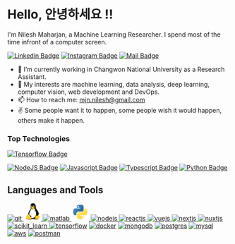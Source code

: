 # Hello, 안녕하세요 !!

I'm Nilesh Maharjan, a Machine Learning Researcher. I spend most of the time infront of a computer screen.


 [![Linkedin Badge](https://img.shields.io/badge/-nilesh-informational?style=flat&labelColor=0e76a8&logo=linkedin&logoColor=white)](https://www.linkedin.com/in/nilesh-maharjan-10381168/) [![Instagram Badge](https://img.shields.io/badge/-nilesh_maharjan14-ff69b4?style=flat&labelColor=e84393&logo=instagram&logoColor=white)](https://www.instagram.com/nilesh_maharjan14/) [![Mail Badge](https://img.shields.io/badge/-nilesh%20maharjan-red?style=flat&labelColor=c0392b&logo=gmail&logoColor=white)](mailto:mjn.nilesh@gmail.com)
 
- 🔭 I’m currently working in Changwon National University as a Research Assistant.
- 🤔 My interests are machine learning, data analysis, deep learning, computer vision, web development and DevOps.
- 📫 How to reach me: mjn.nilesh@gmail.com
- ✌  Some people want it to happen, some people wish it would happen, others make it happen.


### Top Technologies

<!-- TODO: Make technologies links takes you to repositories -->

[![Tensorflow Badge](https://img.shields.io/badge/TensorFlow-FF6F00?style=for-the-badge&logo=tensorflow&logoColor=white)](#)

[![NodeJS Badge](https://img.shields.io/badge/Node.js-43853D?style=for-the-badge&logo=node.js&logoColor=white)](#) [![Javascript Badge](https://img.shields.io/badge/-Javascript-F0DB4F?style=for-the-badge&labelColor=black&logo=javascript&logoColor=F0DB4F)](#) [![Typescript Badge](https://img.shields.io/badge/-Typescript-007acc?style=for-the-badge&labelColor=black&logo=typescript&logoColor=007acc)](#) [![Python Badge](https://img.shields.io/badge/-PYTHON-9cf?style=for-the-badge&labelColor=black&logo=python)](#)



## Languages and Tools

<p align="left"> 
   <a href="https://git-scm.com/" target="_blank"> 
   <img src="https://www.vectorlogo.zone/logos/git-scm/git-scm-icon.svg" alt="git" width="40" height="40"/> 
   </a> <a href="https://www.linux.org/" target="_blank"> <img src="https://raw.githubusercontent.com/devicons/devicon/master/icons/linux/linux-original.svg" alt="linux" width="40" height="40"/> </a> 
   <a href="https://www.mathworks.com/" target="_blank"> <img src="https://upload.wikimedia.org/wikipedia/commons/2/21/Matlab_Logo.png" alt="matlab" width="40" height="40"/> </a> 
   <a href="https://www.python.org" target="_blank"> <img src="https://raw.githubusercontent.com/devicons/devicon/master/icons/python/python-original.svg" alt="python" width="40" height="40"/> </a>
   <a href="https://nodejs.org/en/" target="_blank"> <img src="https://nodejs.org/static/images/logo.svg" alt="nodejs" width="40" height="40"/> </a>
   <a href="https://reactjs.org/" target="_blank"> <img src="https://upload.wikimedia.org/wikipedia/commons/thumb/a/a7/React-icon.svg/1024px-React-icon.svg.png?20220125121207" alt="reactjs" width="40" height="40"/> </a>
   <a href="https://vuejs.org/" target="_blank"> <img src="https://upload.wikimedia.org/wikipedia/commons/thumb/9/95/Vue.js_Logo_2.svg/1024px-Vue.js_Logo_2.svg.png?20170919082558" alt="vuejs" width="40" height="40"/> </a>
   <a href="https://nextjs.org/" target="_blank"> <img src="https://upload.wikimedia.org/wikipedia/commons/thumb/8/8e/Nextjs-logo.svg/414px-Nextjs-logo.svg.png" alt="nextjs" width="40" height="40"/> </a>
   <a href="https://nuxtjs.org/" target="_blank"> <img src="https://upload.wikimedia.org/wikipedia/commons/thumb/a/ae/Nuxt_logo.svg/1024px-Nuxt_logo.svg.png?20201218211241" alt="nuxtjs" width="40" height="40"/></a>
   <a href="https://scikit-learn.org/" target="_blank"> <img src="https://upload.wikimedia.org/wikipedia/commons/0/05/Scikit_learn_logo_small.svg" alt="scikit_learn" width="40" height="40"/> </a> 
   <a href="https://www.tensorflow.org" target="_blank"> <img src="https://www.vectorlogo.zone/logos/tensorflow/tensorflow-icon.svg" alt="tensorflow" width="40" height="40"/></a> 
   <a href="https://www.docker.com/" target="_blank"> <img src="https://1000logos.net/wp-content/uploads/2021/11/Docker-Logo-768x432.png" alt="docker" width="40" height="40"/></a> 
   <a href="https://www.mongodb.com/" target="_blank"> <img src="https://1000logos.net/wp-content/uploads/2020/08/MongoDB-Logo-1024x640.png" alt="mongodb" width="40" height="40"/></a> 
   <a href="https://www.postgresql.org/" target="_blank"> <img src="https://wiki.postgresql.org/images/thumb/a/a4/PostgreSQL_logo.3colors.svg/116px-PostgreSQL_logo.3colors.svg.png" alt="postgres" width="40" height="40"/></a> 
   <a href="https://www.mysql.com/" target="_blank"> <img src="https://www.mysql.com/common/logos/logo-mysql-170x115.png" alt="mysql" width="40" height="40"/></a> 
      <a href="https://aws.amazon.com/" target="_blank"> <img src="https://upload.wikimedia.org/wikipedia/commons/9/93/Amazon_Web_Services_Logo.svg" alt="aws" width="40" height="40"/></a> 
      <a href="https://www.postman.com/" target="_blank"> <img src="https://www.vectorlogo.zone/logos/getpostman/getpostman-icon.svg" alt="postman" width="40" height="40"/></a> 
</p>

